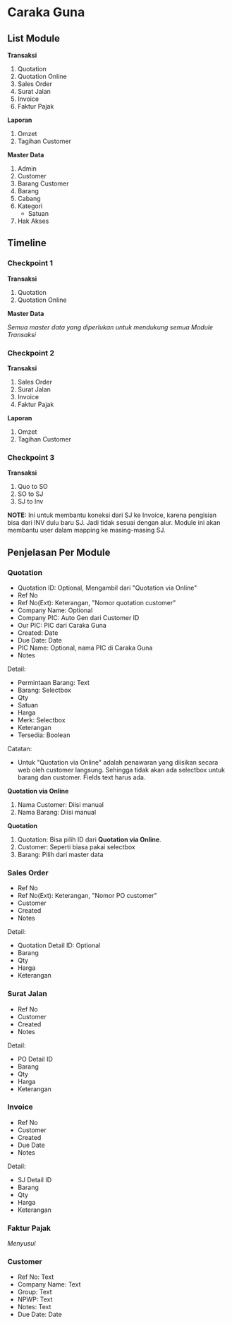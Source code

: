 # Caraka Guna

## List Module

**Transaksi**

1. Quotation
2. Quotation Online
3. Sales Order
4. Surat Jalan
5. Invoice
6. Faktur Pajak

**Laporan**

1. Omzet
2. Tagihan Customer

**Master Data**

1. Admin
2. Customer
3. Barang Customer
4. Barang
5. Cabang
6. Kategori
    - Satuan
7. Hak Akses

## Timeline

### Checkpoint 1

**Transaksi**

1. Quotation
2. Quotation Online


**Master Data**

*Semua master data yang diperlukan untuk mendukung semua Module Transaksi*

### Checkpoint 2

**Transaksi**

1. Sales Order
2. Surat Jalan
3. Invoice
4. Faktur Pajak

**Laporan**

1. Omzet
2. Tagihan Customer

### Checkpoint 3

**Transaksi**

1. Quo to SO
2. SO to SJ
3. SJ to Inv

**NOTE:** Ini untuk membantu koneksi dari SJ ke Invoice, karena pengisian bisa dari INV dulu baru SJ. Jadi tidak sesuai dengan alur. Module ini akan membantu user dalam mapping ke masing-masing SJ.

## Penjelasan Per Module

### Quotation

- Quotation ID: Optional, Mengambil dari "Quotation via Online"
- Ref No
- Ref No(Ext): Keterangan, "Nomor quotation customer"
- Company Name: Optional
- Company PIC: Auto Gen dari Customer ID
- Our PIC: PIC dari Caraka Guna
- Created: Date
- Due Date: Date
- PIC Name: Optional, nama PIC di Caraka Guna
- Notes

Detail:

- Permintaan Barang: Text
- Barang: Selectbox
- Qty
- Satuan
- Harga
- Merk: Selectbox
- Keterangan
- Tersedia: Boolean

Catatan:

- Untuk "Quotation via Online" adalah penawaran yang diisikan secara web oleh customer langsung. Sehingga tidak akan ada selectbox untuk barang dan customer. Fields text harus ada.

**Quotation via Online**

1. Nama Customer: Diisi manual
2. Nama Barang: Diisi manual

**Quotation**

1. Quotation: Bisa pilih ID dari **Quotation via Online**.
2. Customer: Seperti biasa pakai selectbox
3. Barang: Pilih dari master data

### Sales Order

- Ref No
- Ref No(Ext): Keterangan, "Nomor PO customer"
- Customer
- Created
- Notes

Detail:

- Quotation Detail ID: Optional
- Barang
- Qty
- Harga
- Keterangan

### Surat Jalan

- Ref No
- Customer
- Created
- Notes

Detail:

- PO Detail ID
- Barang
- Qty
- Harga
- Keterangan

### Invoice

- Ref No
- Customer
- Created
- Due Date
- Notes

Detail:

- SJ Detail ID
- Barang
- Qty
- Harga
- Keterangan

### Faktur Pajak

*Menyusul*

### Customer

- Ref No: Text
- Company Name: Text
- Group: Text
- NPWP: Text
- Notes: Text
- Due Date: Date

